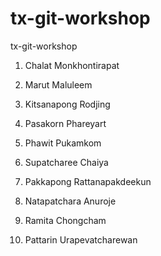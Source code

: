 # tx-git-workshop
tx-git-workshop

1. Chalat Monkhontirapat

2. Marut Maluleem

4. Kitsanapong Rodjing

4. Pasakorn Phareyart

6. Phawit Pukamkom

7. Supatcharee Chaiya

11. Pakkapong Rattanapakdeekun

12. Natapatchara Anuroje

13. Ramita Chongcham

14. Pattarin Urapevatcharewan
